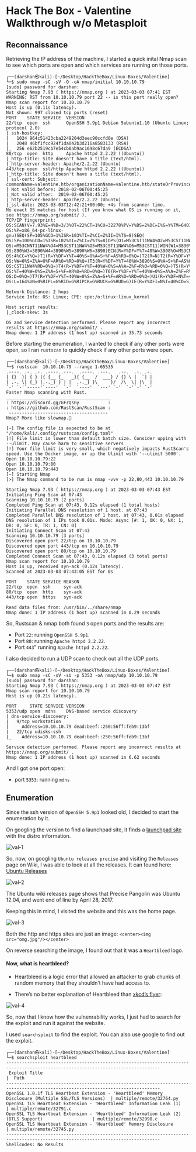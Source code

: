 # Hack The Box - Valentine Walkthrough w/o Metasploit

## Reconnaissance
Retrieving the IP address of the machine, I started a quick inital Nmap scan to see which ports are open and which services are running on those ports.

```
┌──(darshan㉿kali)-[~/Desktop/HackTheBox/Linux-Boxes/Valentine]
└─$ sudo nmap -sC -sV -O -oA nmap/initial 10.10.10.79 
[sudo] password for darshan: 
Starting Nmap 7.93 ( https://nmap.org ) at 2023-03-03 07:41 EST
WARNING: RST from 10.10.10.79 port 22 -- is this port really open?
Nmap scan report for 10.10.10.79
Host is up (0.11s latency).
Not shown: 997 closed tcp ports (reset)
PORT    STATE SERVICE  VERSION
22/tcp  open  ssh      OpenSSH 5.9p1 Debian 5ubuntu1.10 (Ubuntu Linux; protocol 2.0)
| ssh-hostkey: 
|   1024 964c51423cba2249204d3eec90ccfd0e (DSA)
|   2048 46bf1fcc924f1da042b3d216a8583133 (RSA)
|_  256 e62b2519cb7e54cb0ab9ac1698c67da9 (ECDSA)
80/tcp  open  http     Apache httpd 2.2.22 ((Ubuntu))
|_http-title: Site doesn't have a title (text/html).
|_http-server-header: Apache/2.2.22 (Ubuntu)
443/tcp open  ssl/http Apache httpd 2.2.22 ((Ubuntu))
|_http-title: Site doesn't have a title (text/html).
| ssl-cert: Subject: commonName=valentine.htb/organizationName=valentine.htb/stateOrProvinceName=FL/countryName=US
| Not valid before: 2018-02-06T00:45:25
|_Not valid after:  2019-02-06T00:45:25
|_http-server-header: Apache/2.2.22 (Ubuntu)
|_ssl-date: 2023-03-03T12:42:21+00:00; +4s from scanner time.
No exact OS matches for host (If you know what OS is running on it, see https://nmap.org/submit/ ).
TCP/IP fingerprint:
OS:SCAN(V=7.93%E=4%D=3/3%OT=22%CT=1%CU=32278%PV=Y%DS=2%DC=I%G=Y%TM=6401EB2A
OS:%P=x86_64-pc-linux-gnu)SEQ(SP=105%GCD=1%ISR=103%TI=Z%CI=Z%II=I%TS=8)SEQ(
OS:SP=100%GCD=1%ISR=102%TI=Z%CI=Z%TS=8)OPS(O1=M53CST11NW4%O2=M53CST11NW4%O3
OS:=M53CNNT11NW4%O4=M53CST11NW4%O5=M53CST11NW4%O6=M53CST11)WIN(W1=3890%W2=3
OS:890%W3=3890%W4=3890%W5=3890%W6=3890)ECN(R=Y%DF=Y%T=40%W=3908%O=M53CNNSNW
OS:4%CC=Y%Q=)T1(R=Y%DF=Y%T=40%S=O%A=S+%F=AS%RD=0%Q=)T2(R=N)T2(R=Y%DF=Y%T=40
OS:%W=0%S=Z%A=O%F=AR%O=%RD=0%Q=)T3(R=Y%DF=Y%T=40%W=3890%S=O%A=S+%F=AS%O=M53
OS:CST11NW4%RD=0%Q=)T4(R=Y%DF=Y%T=40%W=0%S=A%A=Z%F=R%O=%RD=0%Q=)T5(R=Y%DF=Y
OS:%T=40%W=0%S=Z%A=S+%F=AR%O=%RD=0%Q=)T6(R=Y%DF=Y%T=40%W=0%S=A%A=Z%F=R%O=%R
OS:D=0%Q=)T7(R=Y%DF=Y%T=40%W=0%S=Z%A=S+%F=AR%O=%RD=0%Q=)U1(R=Y%DF=N%T=40%IP
OS:L=164%UN=0%RIPL=G%RID=G%RIPCK=G%RUCK=G%RUD=G)IE(R=Y%DFI=N%T=40%CD=S)

Network Distance: 2 hops
Service Info: OS: Linux; CPE: cpe:/o:linux:linux_kernel

Host script results:
|_clock-skew: 3s

OS and Service detection performed. Please report any incorrect results at https://nmap.org/submit/ .
Nmap done: 1 IP address (1 host up) scanned in 35.73 seconds
```

Before starting the enumeration, I wanted to check if any other ports were open, so I ran `rustscan` to quickly check if any other ports were open.

```
┌──(darshan㉿kali)-[~/Desktop/HackTheBox/Linux-Boxes/Valentine]
└─$ rustscan  10.10.10.79 --range 1-65535 
.----. .-. .-. .----..---.  .----. .---.   .--.  .-. .-.
| {}  }| { } |{ {__ {_   _}{ {__  /  ___} / {} \ |  `| |
| .-. \| {_} |.-._} } | |  .-._} }\     }/  /\  \| |\  |
`-' `-'`-----'`----'  `-'  `----'  `---' `-'  `-'`-' `-'
Faster Nmap scanning with Rust.
________________________________________
: https://discord.gg/GFrQsGy           :
: https://github.com/RustScan/RustScan :
 --------------------------------------
Nmap? More like slowmap.🐢

[~] The config file is expected to be at "/home/kali/.config/rustscan/config.toml"
[!] File limit is lower than default batch size. Consider upping with --ulimit. May cause harm to sensitive servers
[!] Your file limit is very small, which negatively impacts RustScan's speed. Use the Docker image, or up the Ulimit with '--ulimit 5000'. 
Open 10.10.10.79:22
Open 10.10.10.79:80
Open 10.10.10.79:443
[~] Starting Nmap
[>] The Nmap command to be run is nmap -vvv -p 22,80,443 10.10.10.79

Starting Nmap 7.93 ( https://nmap.org ) at 2023-03-03 07:43 EST
Initiating Ping Scan at 07:43
Scanning 10.10.10.79 [2 ports]
Completed Ping Scan at 07:43, 0.12s elapsed (1 total hosts)
Initiating Parallel DNS resolution of 1 host. at 07:43
Completed Parallel DNS resolution of 1 host. at 07:43, 0.01s elapsed
DNS resolution of 1 IPs took 0.01s. Mode: Async [#: 1, OK: 0, NX: 1, DR: 0, SF: 0, TR: 1, CN: 0]
Initiating Connect Scan at 07:43
Scanning 10.10.10.79 [3 ports]
Discovered open port 22/tcp on 10.10.10.79
Discovered open port 443/tcp on 10.10.10.79
Discovered open port 80/tcp on 10.10.10.79
Completed Connect Scan at 07:43, 0.12s elapsed (3 total ports)
Nmap scan report for 10.10.10.79
Host is up, received syn-ack (0.12s latency).
Scanned at 2023-03-03 07:43:05 EST for 0s

PORT    STATE SERVICE REASON
22/tcp  open  ssh     syn-ack
80/tcp  open  http    syn-ack
443/tcp open  https   syn-ack

Read data files from: /usr/bin/../share/nmap
Nmap done: 1 IP address (1 host up) scanned in 0.29 seconds
```

So, Rustscan & nmap both found `3` open ports and the results are: 

- Port `22`: running `OpenSSH 5.9p1`.
- Port `80`: running `Apache httpd 2.2.22`.
- Port `443`" running `Apache httpd 2.2.22`.

I also decided to run a UDP scan to check out all the UDP ports.

```
┌──(darshan㉿kali)-[~/Desktop/HackTheBox/Linux-Boxes/Valentine]
└─$ sudo nmap -sC -sV -sU -p 5353 -oA nmap/udp 10.10.10.79
[sudo] password for darshan: 
Starting Nmap 7.93 ( https://nmap.org ) at 2023-03-03 07:47 EST
Nmap scan report for 10.10.10.79
Host is up (0.21s latency).

PORT     STATE SERVICE VERSION
5353/udp open  mdns    DNS-based service discovery
| dns-service-discovery: 
|   9/tcp workstation
|     Address=10.10.10.79 dead:beef::250:56ff:feb9:13bf
|   22/tcp udisks-ssh
|_    Address=10.10.10.79 dead:beef::250:56ff:feb9:13bf

Service detection performed. Please report any incorrect results at https://nmap.org/submit/ .
Nmap done: 1 IP address (1 host up) scanned in 6.62 seconds
```

And I got one port open:
- port `5353`: running `mdns`


## Enumeration

Since the ssh version of `OpenSSH 5.9p1` looked old, I decided to start the enumeration by it.

On googling the version to find a launchpad site, it finds a [launchpad site](https://launchpad.net/ubuntu/+source/openssh/1:5.9p1-5ubuntu1.9) with the distro information.

![val-1](https://user-images.githubusercontent.com/87711310/222728161-fa54a8bd-053a-4158-b2b3-74a7caba2d8a.png)

So, now, on googling `Ubuntu releases precise` and visiting the `Releases` page on Wiki, I was able to look at all the releases. It can found here: [Ubuntu Releases](https://wiki.ubuntu.com/Releases)

![val-2](https://user-images.githubusercontent.com/87711310/222728786-2dc17424-707b-4d70-b11b-acc50869e186.png)

The Ubuntu wiki releases page shows that Precise Pangolin was Ubuntu 12.04, and went end of line by April 28, 2017.

Keeping this in mind, I visited the website and this was the home page.

![val-3](https://user-images.githubusercontent.com/87711310/222729105-dae4f60c-9f76-4870-adf5-ea377ecda430.png)

Both the http and https sites are just an image: `<center><img src="omg.jpg"/></center>`

On reverse searching the image, I found out that it was a `Heartbleed` logo. 

#### Now, what is heartbleed?
- Heartbleed is a logic error that allowed an attacker to grab chunks of random memory that they shouldn’t have had access to.

- There’s no better explanation of Heartbleed than [xkcd’s flyer](https://xkcd.com/1354/):

![val-4](https://user-images.githubusercontent.com/87711310/222729934-254ed138-5ff7-41c5-9ac6-4b2b0486360d.png)

So, now that I know how the vulnenrability works, I just had to search for the exploit and run it against the website.

I used `searchsploit` to find the exploit. You can also use google to find out the exploit.

```
┌──(darshan㉿kali)-[~/Desktop/HackTheBox/Linux-Boxes/Valentine]
└─$ searchsploit heartbleed
---------------------------------------------------------------------------------------------------------------------------------
 Exploit Title                                                                                       |  Path
---------------------------------------------------------------------------------------------------------------------------------
OpenSSL 1.0.1f TLS Heartbeat Extension - 'Heartbleed' Memory Disclosure (Multiple SSL/TLS Versions)  | multiple/remote/32764.py
OpenSSL TLS Heartbeat Extension - 'Heartbleed' Information Leak (1)                                  | multiple/remote/32791.c
OpenSSL TLS Heartbeat Extension - 'Heartbleed' Information Leak (2) (DTLS Support)                   | multiple/remote/32998.c
OpenSSL TLS Heartbeat Extension - 'Heartbleed' Memory Disclosure                                     | multiple/remote/32745.py
---------------------------------------------------------------------------------------------------------------------------------
Shellcodes: No Results

```

